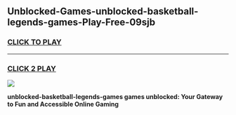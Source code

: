 
## Unblocked-Games-unblocked-basketball-legends-games-Play-Free-09sjb
<h3>
<a href="https://premium76.site?title=unblocked-basketball-legends-games&ref=15A">CLICK TO PLAY</a></h3>
<hr>

<h3>
<a href="https://premium76.site?title=unblocked-basketball-legends-games&ref=15A">CLICK 2 PLAY</a>
  
</h3>

<a href="https://premium76.site?title=unblocked-basketball-legends-games&ref=15A"><img src="https://clearcache.store/games.png"></a>


**unblocked-basketball-legends-games games unblocked: Your Gateway to Fun and Accessible Online Gaming**
